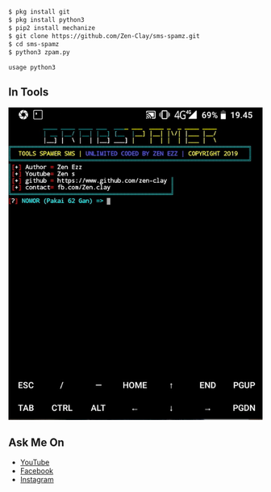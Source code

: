 ```
$ pkg install git
$ pkg install python3
$ pip2 install mechanize
$ git clone https://github.com/Zen-Clay/sms-spamz.git
$ cd sms-spamz
$ python3 zpam.py
```
````
usage python3
````

## In Tools
![](20190915_194541.jpg)

## Ask Me On
* [YouTube](https://www.youtube.com/channel/UCopf7XF5D5hVyx2TePHl-pw)
* [Facebook](https://www.facebook.com/fatahul.ulum.1)
* [Instagram](https://www.instagram.com/aditiastrom)
